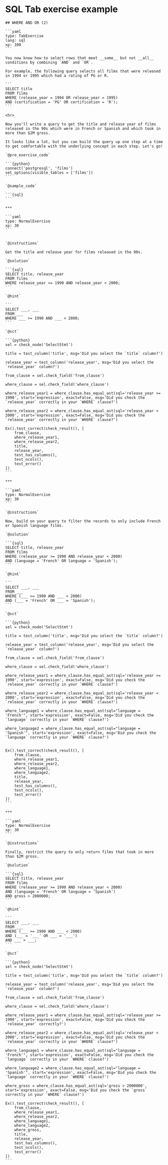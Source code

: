 # SQL Tab exercise example

    ## WHERE AND OR (2)

    ```yaml
    type: TabExercise 
    lang: sql 
    xp: 100 
    ```

    You now know how to select rows that meet __some__ but not __all__ conditions by combining `AND` and `OR`.

    For example, the following query selects all films that were released in 1994 or 1995 which had a rating of PG or R.

    ```
    SELECT title
    FROM films
    WHERE (release_year = 1994 OR release_year = 1995)
    AND (certification = 'PG' OR certification = 'R');
    ```

    <hr>

    Now you'll write a query to get the title and release year of films released in the 90s which were in French or Spanish and which took in more than $2M gross.

    It looks like a lot, but you can build the query up one step at a time to get comfortable with the underlying concept in each step. Let's go!

    `@pre_exercise_code`

    ```{python}
    connect('postgresql', 'films')
    set_options(visible_tables = ['films'])
    ```

    `@sample_code`

    ```{sql}
    ```

    ***

    ```yaml
    type: NormalExercise
    xp: 30
    ```


    `@instructions`

    Get the title and release year for films released in the 90s.

    `@solution`

    ```{sql}
    SELECT title, release_year
    FROM films
    WHERE release_year >= 1990 AND release_year < 2000;
    ```

    `@hint`

    ```
    SELECT ___, ___
    FROM ___
    WHERE ___ >= 1990 AND ___ < 2000;
    ```

    `@sct`

    ```{python}
    sel = check_node('SelectStmt')

    title = test_column('title', msg='Did you select the `title` column?')

    release_year = test_column('release_year', msg='Did you select the `release_year` column?')

    from_clause = sel.check_field('from_clause')

    where_clause = sel.check_field('where_clause')

    where_release_year1 = where_clause.has_equal_ast(sql='release_year >= 1990', start='expression', exact=False, msg='Did you check the `release_year` correctly in your `WHERE` clause?')

    where_release_year2 = where_clause.has_equal_ast(sql='release_year < 2000', start='expression', exact=False, msg='Did you check the `release_year` correctly in your `WHERE` clause?')

    Ex().test_correct(check_result(), [
        from_clause,
        where_release_year1,
        where_release_year2,
        title,
        release_year,
        test_has_columns(),
        test_ncols(),
        test_error()
    ])
    ```

    ***

    ```yaml
    type: NormalExercise
    xp: 30
    ```

    `@instructions`

    Now, build on your query to filter the records to only include French or Spanish language films.

    `@solution`

    ```{sql}
    SELECT title, release_year
    FROM films
    WHERE (release_year >= 1990 AND release_year < 2000)
    AND (language = 'French' OR language = 'Spanish');
    ```

    `@hint`

    ```
    SELECT ___, ___
    FROM ___
    WHERE (___ >= 1990 AND ___ < 2000)
    AND (___ = 'French' OR ___ = 'Spanish');
    ```

    `@sct`

    ```{python}
    sel = check_node('SelectStmt')

    title = test_column('title', msg='Did you select the `title` column?')

    release_year = test_column('release_year', msg='Did you select the `release_year` column?')

    from_clause = sel.check_field('from_clause')

    where_clause = sel.check_field('where_clause')

    where_release_year1 = where_clause.has_equal_ast(sql='release_year >= 1990', start='expression', exact=False, msg='Did you check the `release_year` correctly in your `WHERE` clause?')

    where_release_year2 = where_clause.has_equal_ast(sql='release_year < 2000', start='expression', exact=False, msg='Did you check the `release_year` correctly in your `WHERE` clause?')

    where_language1 = where_clause.has_equal_ast(sql="language = 'French'", start='expression', exact=False, msg='Did you check the `language` correctly in your `WHERE` clause?')

    where_language2 = where_clause.has_equal_ast(sql="language = 'Spanish'", start='expression', exact=False, msg='Did you check the `language` correctly in your `WHERE` clause?')


    Ex().test_correct(check_result(), [
        from_clause,
        where_release_year1,
        where_release_year2,
        where_language1,
        where_language2,
        title,
        release_year,
        test_has_columns(),
        test_ncols(),
        test_error()
    ])
    ```

    ***

    ```yaml
    type: NormalExercise
    xp: 30
    ```

    `@instructions`

    Finally, restrict the query to only return films that took in more than $2M gross.

    `@solution`

    ```{sql}
    SELECT title, release_year
    FROM films
    WHERE (release_year >= 1990 AND release_year < 2000)
    AND (language = 'French' OR language = 'Spanish')
    AND gross > 2000000;
    ```

    `@hint`

    ```
    SELECT ___, ___
    FROM ___
    WHERE (___ >= 1990 AND ___ < 2000)
    AND (___ = '___' OR ___ = '___')
    AND ___ > ___;
    ```

    `@sct`

    ```{python}
    sel = check_node('SelectStmt')

    title = test_column('title', msg='Did you select the `title` column?')

    release_year = test_column('release_year', msg='Did you select the `release_year` column?')

    from_clause = sel.check_field('from_clause')

    where_clause = sel.check_field('where_clause')

    where_release_year1 = where_clause.has_equal_ast(sql='release_year >= 1990', start='expression', exact=False, msg='Did you check the `release_year` correctly?')

    where_release_year2 = where_clause.has_equal_ast(sql='release_year < 2000', start='expression', exact=False, msg='Did you check the `release_year` correctly in your `WHERE` clause?')

    where_language1 = where_clause.has_equal_ast(sql="language = 'French'", start='expression', exact=False, msg='Did you check the `language` correctly in your `WHERE` clause?')

    where_language2 = where_clause.has_equal_ast(sql="language = 'Spanish'", start='expression', exact=False, msg='Did you check the `language` correctly in your `WHERE` clause?')

    where_gross = where_clause.has_equal_ast(sql='gross > 2000000', start='expression', exact=False, msg='Did you check the `gross` correctly in your `WHERE` clause?')

    Ex().test_correct(check_result(), [
        from_clause,
        where_release_year1,
        where_release_year2,
        where_language1,
        where_language2,
        where_gross,
        title,
        release_year,
        test_has_columns(),
        test_ncols(),
        test_error()
    ])
    ```